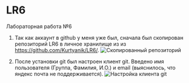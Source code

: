 # LR6
Лабораторная работа №6

1) Так как аккаунт в github у меня уже был, сначала был скопирован репозиторий LR6 в личное хранилище из из
https://github.com/Kurtyanik/LR6/.
![Скопированный репозиторий](<C:\Users\1\Desktop\lad6_OP\LR6\Скриншоты\Снимок экрана 2024-11-10 010547.png>)

2) После установки git был настроен клиент git. Введено имя пользователя (Группа,
Фамилия, И.О.) и email (выяснилось, что яндекс почта не поддерживается).
![Настройка клиента git](<c:\Users\1\Desktop\lad6_OP\LR6\Скриншоты\Снимок экрана 2024-11-09 151920.png>)
